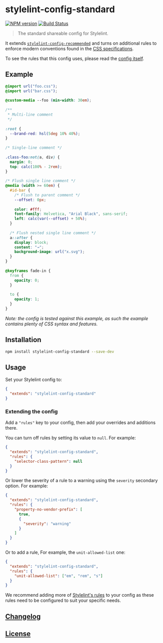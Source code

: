 # stylelint-config-standard  
  
[![NPM version](https://img.shields.io/npm/v/stylelint-config-standard.svg)](https://www.npmjs.org/package/stylelint-config-standard) [![Build Status](https://github.com/stylelint/stylelint-config-standard/workflows/CI/badge.svg)](https://github.com/stylelint/stylelint-config-standard/actions)  
  
> The standard shareable config for Stylelint.  
  
It extends [`stylelint-config-recommended`](https://github.com/stylelint/stylelint-config-recommended) and turns on additional rules to enforce modern conventions found in the [CSS specifications](https://www.w3.org/Style/CSS/current-work).  
  
To see the rules that this config uses, please read the [config itself](./index.js).  
  
## Example  
  
```css  
@import url("foo.css");  
@import url("bar.css");  
  
@custom-media --foo (min-width: 30em);  
  
/**  
 * Multi-line comment  
 */  
  
:root {  
  --brand-red: hsl(5deg 10% 40%);  
}  
  
/* Single-line comment */  
  
.class-foo:not(a, div) {  
  margin: 0;  
  top: calc(100% - 2rem);  
}  
  
/* Flush single line comment */  
@media (width >= 60em) {  
  #id-bar {  
    /* Flush to parent comment */  
    --offset: 0px;  
  
    color: #fff;  
    font-family: Helvetica, "Arial Black", sans-serif;  
    left: calc(var(--offset) + 50%);  
  }  
  
  /* Flush nested single line comment */  
  a::after {  
    display: block;  
    content: "→";  
    background-image: url("x.svg");  
  }  
}  
  
@keyframes fade-in {  
  from {  
    opacity: 0;  
  }  
  
  to {  
    opacity: 1;  
  }  
}  
```  
  
_Note: the config is tested against this example, as such the example contains plenty of CSS syntax and features._  
  
## Installation  
  
```bash  
npm install stylelint-config-standard --save-dev  
```  
  
## Usage  
  
Set your Stylelint config to:  
  
```json  
{  
  "extends": "stylelint-config-standard"  
}  
```  
  
### Extending the config  
  
Add a `"rules"` key to your config, then add your overrides and additions there.  
  
You can turn off rules by setting its value to `null`. For example:  
  
```json  
{  
  "extends": "stylelint-config-standard",  
  "rules": {  
    "selector-class-pattern": null  
  }  
}  
```  
  
Or lower the severity of a rule to a warning using the `severity` secondary option. For example:  
  
```json  
{  
  "extends": "stylelint-config-standard",  
  "rules": {  
    "property-no-vendor-prefix": [  
      true,  
      {  
        "severity": "warning"  
      }  
    ]  
  }  
}  
```  
  
Or to add a rule, For example, the `unit-allowed-list` one:  
  
```json  
{  
  "extends": "stylelint-config-standard",  
  "rules": {  
    "unit-allowed-list": ["em", "rem", "s"]  
  }  
}  
```  
  
We recommend adding more of [Stylelint's rules](https://stylelint.io/user-guide/rules/) to your config as these rules need to be configured to suit your specific needs.  
  
## [Changelog](../../CHANGELOG.md#)  
  
## [License](../../LICENSE)  
